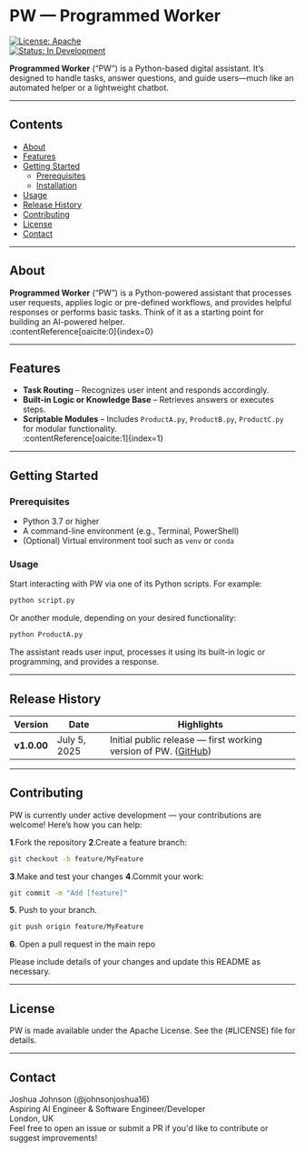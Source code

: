 # PW — Programmed Worker

[![License: Apache](https://img.shields.io/badge/License-Apache-yellow.svg)](LICENSE)  
[![Status: In Development](https://img.shields.io/badge/status-in--development-orange.svg)]()

**Programmed Worker** (“PW”) is a Python-based digital assistant. It’s designed to handle tasks, answer questions, and guide users—much like an automated helper or a lightweight chatbot.

---

## Contents

- [About](#about)  
- [Features](#features)  
- [Getting Started](#getting-started)  
  - [Prerequisites](#prerequisites)  
  - [Installation](#installation)  
- [Usage](#usage)  
- [Release History](#release-history)  
- [Contributing](#contributing)  
- [License](#license)  
- [Contact](#contact)  

---

## About

**Programmed Worker** (“PW”) is a Python-powered assistant that processes user requests, applies logic or pre-defined workflows, and provides helpful responses or performs basic tasks. Think of it as a starting point for building an AI-powered helper.  
:contentReference[oaicite:0]{index=0}

---

## Features

- **Task Routing** – Recognizes user intent and responds accordingly.  
- **Built-in Logic or Knowledge Base** – Retrieves answers or executes steps.  
- **Scriptable Modules** – Includes `ProductA.py`, `ProductB.py`, `ProductC.py` for modular functionality.  
:contentReference[oaicite:1]{index=1}  

---

## Getting Started

### Prerequisites

- Python 3.7 or higher  
- A command-line environment (e.g., Terminal, PowerShell)  
- (Optional) Virtual environment tool such as `venv` or `conda`

### Usage
Start interacting with PW via one of its Python scripts. For example:

```bash
python script.py

```
Or another module, depending on your desired functionality:

```bash
python ProductA.py

```
The assistant reads user input, processes it using its built-in logic or programming, and provides a response.

---
## Release History

| Version     | Date         | Highlights                                                          |
| ----------- | ------------ | ------------------------------------------------------------------- |
| **v1.0.00** | July 5, 2025 | Initial public release — first working version of PW. ([GitHub][1]) |

[1]: https://github.com/johnsonjoshua16/PW/releases?utm_source=chatgpt.com "Releases: johnsonjoshua16/PW - GitHub"

---
## Contributing

PW is currently under active development — your contributions are welcome! Here’s how you can help:

**1**.Fork the repository
**2**.Create a feature branch:

```bash
git checkout -b feature/MyFeature

```
**3**.Make and test your changes
**4**.Commit your work:

```bash
git commit -m "Add [feature]"

```
**5**. Push to your branch.

```bash
git push origin feature/MyFeature

```
**6**. Open a pull request in the main repo <br>

Please include details of your changes and update this README as necessary.

---
## License

PW is made available under the Apache License. See the (#LICENSE) file for details.

---
## Contact

Joshua Johnson (@johnsonjoshua16) <br>
Aspiring AI Engineer & Software Engineer/Developer <br>
London, UK <br>
Feel free to open an issue or submit a PR if you'd like to contribute or suggest improvements!


